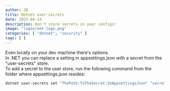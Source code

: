 ```yaml
---
author: JB
title: Dotnet user-secrets
date: 2023-04-14
description: Don't store secrets in your configs!
image: "logos/net-logo.png"
categories: [ "dotnet", "security" ]
tags: [ ]
---
```


Even locally on your dev machine there's options. \
In .NET you can replace a setting in appsettings.json with a secret from the "user-secrets" store. \
To add a secret to the user store, run the following command from the folder where appsettings.json resides:

```bash
dotnet user-secrets set "ThePath:ToTheSecret:InAppsettingsJson" "secretgoeshere"
```
